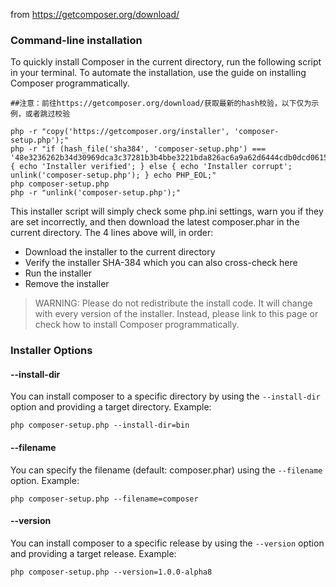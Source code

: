 
from https://getcomposer.org/download/


### Command-line installation

To quickly install Composer in the current directory, run the following script in your terminal. To automate the installation, use the guide on installing Composer programmatically.

    ##注意：前往https://getcomposer.org/download/获取最新的hash校验，以下仅为示例，或者跳过校验

    php -r "copy('https://getcomposer.org/installer', 'composer-setup.php');"
    php -r "if (hash_file('sha384', 'composer-setup.php') === '48e3236262b34d30969dca3c37281b3b4bbe3221bda826ac6a9a62d6444cdb0dcd0615698a5cbe587c3f0fe57a54d8f5') { echo 'Installer verified'; } else { echo 'Installer corrupt'; unlink('composer-setup.php'); } echo PHP_EOL;"
    php composer-setup.php
    php -r "unlink('composer-setup.php');"

This installer script will simply check some php.ini settings, warn you if they are set incorrectly, and then download the latest composer.phar in the current directory. The 4 lines above will, in order:

- Download the installer to the current directory
- Verify the installer SHA-384 which you can also 
cross-check here
- Run the installer
- Remove the installer

>WARNING: Please do not redistribute the install code. It will change with every version of the installer. Instead, please link to this page or check how to install Composer programmatically.

### Installer Options

#### --install-dir

You can install composer to a specific directory by using the ```--install-dir``` option and providing a target directory. Example:

    php composer-setup.php --install-dir=bin

#### --filename
You can specify the filename (default: composer.phar) using the ```--filename``` option. Example:

    php composer-setup.php --filename=composer

#### --version

You can install composer to a specific release by using the ```--version``` option and providing a target release. Example:

    php composer-setup.php --version=1.0.0-alpha8

    